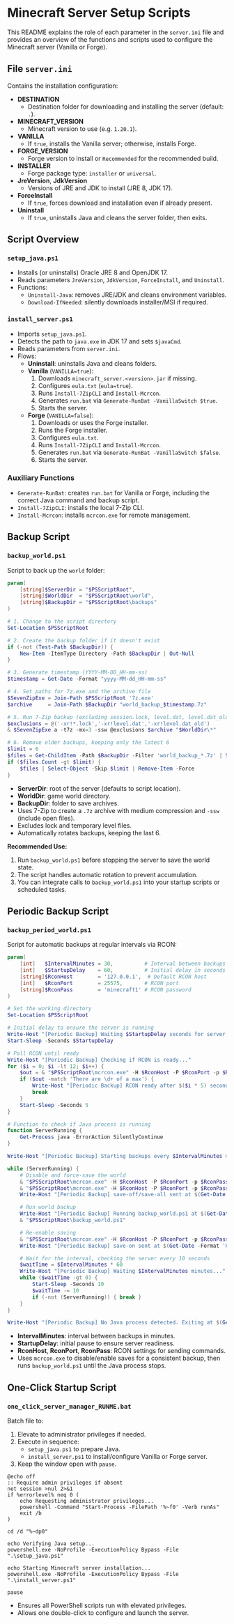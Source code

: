 # Minecraft Server Setup Scripts

This README explains the role of each parameter in the `server.ini` file and provides an overview of the functions and scripts used to configure the Minecraft server (Vanilla or Forge).

## File `server.ini`
Contains the installation configuration:
- **DESTINATION**  
  - Destination folder for downloading and installing the server (default: `.`).
- **MINECRAFT_VERSION**  
  - Minecraft version to use (e.g. `1.20.1`).
- **VANILLA**  
  - If `true`, installs the Vanilla server; otherwise, installs Forge.
- **FORGE_VERSION**  
  - Forge version to install or `Recommended` for the recommended build.
- **INSTALLER**  
  - Forge package type: `installer` or `universal`.
- **JreVersion**, **JdkVersion**  
  - Versions of JRE and JDK to install (JRE 8, JDK 17).
- **ForceInstall**  
  - If `true`, forces download and installation even if already present.
- **Uninstall**  
  - If `true`, uninstalls Java and cleans the server folder, then exits.

## Script Overview

### `setup_java.ps1`
- Installs (or uninstalls) Oracle JRE 8 and OpenJDK 17.  
- Reads parameters `JreVersion`, `JdkVersion`, `ForceInstall`, and `Uninstall`.  
- Functions:  
  - `Uninstall-Java`: removes JRE/JDK and cleans environment variables.  
  - `Download-IfNeeded`: silently downloads installer/MSI if required.

### `install_server.ps1`
- Imports `setup_java.ps1`.  
- Detects the path to `java.exe` in JDK 17 and sets `$javaCmd`.  
- Reads parameters from `server.ini`.  
- Flows:  
  - **Uninstall**: uninstalls Java and cleans folders.  
  - **Vanilla** (`VANILLA=true`):  
    1. Downloads `minecraft_server.<version>.jar` if missing.  
    2. Configures `eula.txt` (`eula=true`).  
    3. Runs `Install-7ZipCLI` and `Install-Mcrcon`.  
    4. Generates `run.bat` via `Generate-RunBat -VanillaSwitch $true`.  
    5. Starts the server.  
  - **Forge** (`VANILLA=false`):  
    1. Downloads or uses the Forge installer.  
    2. Runs the Forge installer.  
    3. Configures `eula.txt`.  
    4. Runs `Install-7ZipCLI` and `Install-Mcrcon`.  
    5. Generates `run.bat` via `Generate-RunBat -VanillaSwitch $false`.  
    6. Starts the server.

### Auxiliary Functions
- `Generate-RunBat`: creates `run.bat` for Vanilla or Forge, including the correct Java command and backup script.  
- `Install-7ZipCLI`: installs the local 7-Zip CLI.  
- `Install-Mcrcon`: installs `mcrcon.exe` for remote management.

## Backup Script

### `backup_world.ps1`
Script to back up the `world` folder:

```powershell
param(
    [string]$ServerDir = "$PSScriptRoot",
    [string]$WorldDir  = "$PSScriptRoot\world",
    [string]$BackupDir = "$PSScriptRoot\backups"
)

# 1. Change to the script directory
Set-Location $PSScriptRoot

# 2. Create the backup folder if it doesn't exist
if (-not (Test-Path $BackupDir)) {
    New-Item -ItemType Directory -Path $BackupDir | Out-Null
}

# 3. Generate timestamp (YYYY-MM-DD_HH-mm-ss)
$timestamp = Get-Date -Format "yyyy-MM-dd_HH-mm-ss"

# 4. Set paths for 7z.exe and the archive file
$SevenZipExe = Join-Path $PSScriptRoot '7z.exe'
$archive     = Join-Path $BackupDir "world_backup_$timestamp.7z"

# 5. Run 7-Zip backup (excluding session.lock, level.dat, level.dat_old)
$exclusions = @('-xr!*.lock','-xr!level.dat','-xr!level.dat_old')
& $SevenZipExe a -t7z -mx=3 -ssw @exclusions $archive "$WorldDir\*"

# 6. Remove older backups, keeping only the latest 6
$limit = 6
$files = Get-ChildItem -Path $BackupDir -Filter 'world_backup_*.7z' | Sort-Object LastWriteTime -Descending
if ($files.Count -gt $limit) {
    $files | Select-Object -Skip $limit | Remove-Item -Force
}
```

- **ServerDir**: root of the server (defaults to script location).  
- **WorldDir**: game world directory.  
- **BackupDir**: folder to save archives.  
- Uses 7-Zip to create a `.7z` archive with medium compression and `-ssw` (include open files).  
- Excludes lock and temporary level files.  
- Automatically rotates backups, keeping the last 6.

**Recommended Use:**
1. Run `backup_world.ps1` before stopping the server to save the world state.  
2. The script handles automatic rotation to prevent accumulation.  
3. You can integrate calls to `backup_world.ps1` into your startup scripts or scheduled tasks.

## Periodic Backup Script

### `backup_period_world.ps1`
Script for automatic backups at regular intervals via RCON:

```powershell
param(
    [int]   $IntervalMinutes = 30,          # Interval between backups in minutes
    [int]   $StartupDelay    = 60,          # Initial delay in seconds for server startup
    [string]$RconHost        = '127.0.0.1',  # Default RCON host
    [int]   $RconPort        = 25575,       # RCON port
    [string]$RconPass        = 'minecraft1' # RCON password
)

# Set the working directory
Set-Location $PSScriptRoot

# Initial delay to ensure the server is running
Write-Host "[Periodic Backup] Waiting $StartupDelay seconds for server startup..."
Start-Sleep -Seconds $StartupDelay

# Poll RCON until ready
Write-Host "[Periodic Backup] Checking if RCON is ready..."
for ($i = 0; $i -lt 12; $i++) {
    $out = & "$PSScriptRoot\mcrcon.exe" -H $RconHost -P $RconPort -p $RconPass -c "list" 2>$null
    if ($out -match 'There are \d+ of a max') {
        Write-Host "[Periodic Backup] RCON ready after $($i * 5) seconds."
        break
    }
    Start-Sleep -Seconds 5
}

# Function to check if Java process is running
function ServerRunning {
    Get-Process java -ErrorAction SilentlyContinue
}

Write-Host "[Periodic Backup] Starting backups every $IntervalMinutes minutes."

while (ServerRunning) {
    # Disable and force-save the world
    & "$PSScriptRoot\mcrcon.exe" -H $RconHost -P $RconPort -p $RconPass -c "save-off" | Out-Null
    & "$PSScriptRoot\mcrcon.exe" -H $RconHost -P $RconPort -p $RconPass -c "save-all" | Out-Null
    Write-Host "[Periodic Backup] save-off/save-all sent at $(Get-Date -Format 'HH:mm:ss')."

    # Run world backup
    Write-Host "[Periodic Backup] Running backup_world.ps1 at $(Get-Date -Format 'HH:mm:ss')"
    & "$PSScriptRoot\backup_world.ps1"

    # Re-enable saving
    & "$PSScriptRoot\mcrcon.exe" -H $RconHost -P $RconPort -p $RconPass -c "save-on" | Out-Null
    Write-Host "[Periodic Backup] save-on sent at $(Get-Date -Format 'HH:mm:ss')."

    # Wait for the interval, checking the server every 10 seconds
    $waitTime = $IntervalMinutes * 60
    Write-Host "[Periodic Backup] Waiting $IntervalMinutes minutes..."
    while ($waitTime -gt 0) {
        Start-Sleep -Seconds 10
        $waitTime -= 10
        if (-not (ServerRunning)) { break }
    }
}

Write-Host "[Periodic Backup] No Java process detected. Exiting at $(Get-Date -Format 'yyyy-MM-dd HH:mm:ss')."
```

- **IntervalMinutes**: interval between backups in minutes.  
- **StartupDelay**: initial pause to ensure server readiness.  
- **RconHost**, **RconPort**, **RconPass**: RCON settings for sending commands.  
- Uses `mcrcon.exe` to disable/enable saves for a consistent backup, then runs `backup_world.ps1` until the Java process stops.

## One-Click Startup Script

### `one_click_server_manager_RUNME.bat`
Batch file to:
1. Elevate to administrator privileges if needed.  
2. Execute in sequence:  
   - `setup_java.ps1` to prepare Java.  
   - `install_server.ps1` to install/configure Vanilla or Forge server.  
3. Keep the window open with `pause`.

```batch
@echo off
:: Require admin privileges if absent
net session >nul 2>&1
if %errorlevel% neq 0 (
    echo Requesting administrator privileges...
    powershell -Command "Start-Process -FilePath '%~f0' -Verb runAs"
    exit /b
)

cd /d "%~dp0"

echo Verifying Java setup...
powershell.exe -NoProfile -ExecutionPolicy Bypass -File ".\setup_java.ps1"

echo Starting Minecraft server installation...
powershell.exe -NoProfile -ExecutionPolicy Bypass -File ".\install_server.ps1"

pause
```

- Ensures all PowerShell scripts run with elevated privileges.  
- Allows one double-click to configure and launch the server.
```
